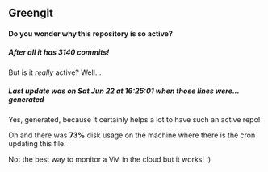 ## Greengit

#### Do you wonder why this repository is so active?

##### After all it has 3140 commits!

But is it *really* active? Well...

##### Last update was on Sat Jun 22 at 16:25:01 when those lines were... generated

Yes, generated, because it certainly helps a lot to have such an active repo!

Oh and there was **73%** disk usage on the machine
where there is the cron updating this file.

Not the best way to monitor a VM in the cloud but it works! :)
